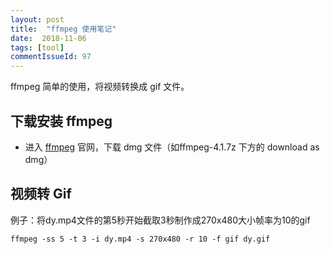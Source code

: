 ```yaml
---
layout: post
title:  "ffmpeg 使用笔记"
date:  2018-11-06
tags: [tool]
commentIssueId: 97
---
```


ffmpeg 简单的使用，将视频转换成 gif 文件。




## 下载安装 ffmpeg

* 进入 [ffmpeg](https://evermeet.cx/ffmpeg/) 官网，下载 dmg 文件（如ffmpeg-4.1.7z 下方的 download as dmg）



## 视频转 Gif

例子：将dy.mp4文件的第5秒开始截取3秒制作成270x480大小帧率为10的gif

`ffmpeg -ss 5 -t 3 -i dy.mp4 -s 270x480 -r 10 -f gif dy.gif` 